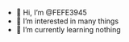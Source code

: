 - 👋 Hi, I’m @FEFE3945
- 👀 I’m interested in many things
- 🌱 I’m currently learning nothing

<!---
FEFE3945/FEFE3945 is a ✨ special ✨ repository because its `README.md` (this file) appears on your GitHub profile.
You can click the Preview link to take a look at your changes.
--->
